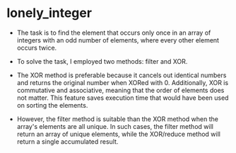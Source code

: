 # lonely_integer

- The task is to find the element that occurs only once in an array of integers with an odd number of elements, where every other element occurs twice.

- To solve the task, I employed two methods: filter and XOR. 

- The XOR method is preferable because it cancels out identical numbers and returns the original number when XORed with 0. Additionally, XOR is commutative and associative, meaning that the order of elements does not matter. This feature saves execution time that would have been used on sorting the elements. 

- However, the filter method is suitable than the XOR method when the array's elements are all unique. In such cases, the filter method will return an array of unique elements, while the XOR/reduce method will return a single accumulated result.